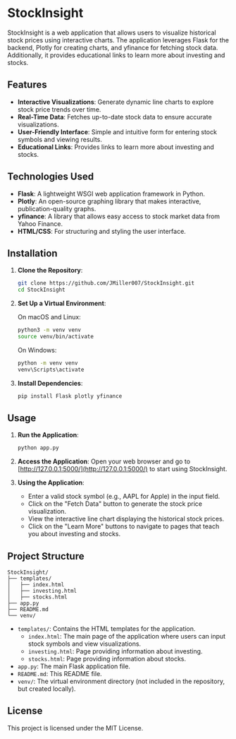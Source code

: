 # StockInsight

StockInsight is a web application that allows users to visualize historical stock prices using interactive charts. The application leverages Flask for the backend, Plotly for creating charts, and yfinance for fetching stock data. Additionally, it provides educational links to learn more about investing and stocks.

## Features

- **Interactive Visualizations**: Generate dynamic line charts to explore stock price trends over time.
- **Real-Time Data**: Fetches up-to-date stock data to ensure accurate visualizations.
- **User-Friendly Interface**: Simple and intuitive form for entering stock symbols and viewing results.
- **Educational Links**: Provides links to learn more about investing and stocks.

## Technologies Used

- **Flask**: A lightweight WSGI web application framework in Python.
- **Plotly**: An open-source graphing library that makes interactive, publication-quality graphs.
- **yfinance**: A library that allows easy access to stock market data from Yahoo Finance.
- **HTML/CSS**: For structuring and styling the user interface.

## Installation

1. **Clone the Repository**:

   ```bash
   git clone https://github.com/JMiller007/StockInsight.git
   cd StockInsight
   ```

2. **Set Up a Virtual Environment**:

   On macOS and Linux:

   ```bash
   python3 -m venv venv
   source venv/bin/activate
   ```

   On Windows:

   ```bash
   python -m venv venv
   venv\Scripts\activate
   ```

3. **Install Dependencies**:
   ```bash
   pip install Flask plotly yfinance
   ```

## Usage

1. **Run the Application**:

   ```bash
   python app.py
   ```

2. **Access the Application**:
   Open your web browser and go to [http://127.0.0.1:5000/](http://127.0.0.1:5000/) to start using StockInsight.

3. **Using the Application**:
   - Enter a valid stock symbol (e.g., AAPL for Apple) in the input field.
   - Click on the "Fetch Data" button to generate the stock price visualization.
   - View the interactive line chart displaying the historical stock prices.
   - Click on the "Learn More" buttons to navigate to pages that teach you about investing and stocks.

## Project Structure

```
StockInsight/
├── templates/
│   ├── index.html
│   ├── investing.html
│   ├── stocks.html
├── app.py
├── README.md
└── venv/
```

- `templates/`: Contains the HTML templates for the application.
  - `index.html`: The main page of the application where users can input stock symbols and view visualizations.
  - `investing.html`: Page providing information about investing.
  - `stocks.html`: Page providing information about stocks.
- `app.py`: The main Flask application file.
- `README.md`: This README file.
- `venv/`: The virtual environment directory (not included in the repository, but created locally).

## License

This project is licensed under the MIT License.
